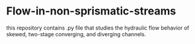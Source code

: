 # Flow-in-non-sprismatic-streams
this repository contains .py file that studies the hydraulic flow behavior of skewed, two-stage converging, and diverging channels.
